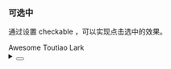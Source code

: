 ### 可选中

通过设置 <yc-tag>checkable</yc-tag> ，可以实现点击选中的效果。

<div class="cell-demo vp-raw">
  <yc-space>
    <yc-tag checkable>Awesome</yc-tag>
    <yc-tag checkable color="red" :default-checked="true">Toutiao</yc-tag>
    <yc-tag checkable color="arcoblue" :default-checked="true">Lark</yc-tag>
  </yc-space>
</div>

<details>
<summary>
 <button class="code-btn"  >
    <icon-code />
 </button>
</summary>

```vue
<template>
  <yc-space>
    <yc-tag checkable>Awesome</yc-tag>
    <yc-tag
      checkable
      color="red"
      :default-checked="true"
      >Toutiao</yc-tag
    >
    <yc-tag
      checkable
      color="arcoblue"
      :default-checked="true"
      >Lark</yc-tag
    >
  </yc-space>
</template>
```

</details>
